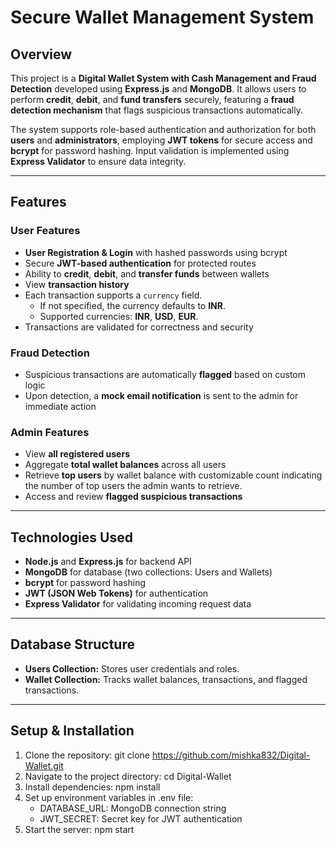 # Secure Wallet Management System

## Overview

This project is a **Digital Wallet System with Cash Management and Fraud Detection** developed using **Express.js** and **MongoDB**. It allows users to perform **credit**, **debit**, and **fund transfers** securely, featuring a **fraud detection mechanism** that flags suspicious transactions automatically.

The system supports role-based authentication and authorization for both **users** and **administrators**, employing **JWT tokens** for secure access and **bcrypt** for password hashing. Input validation is implemented using **Express Validator** to ensure data integrity.

---

## Features

### User Features
- **User Registration & Login** with hashed passwords using bcrypt  
- Secure **JWT-based authentication** for protected routes  
- Ability to **credit**, **debit**, and **transfer funds** between wallets  
- View **transaction history**  
- Each transaction supports a `currency` field.
  - If not specified, the currency defaults to **INR**.
  - Supported currencies: **INR**, **USD**, **EUR**.
- Transactions are validated for correctness and security

### Fraud Detection
- Suspicious transactions are automatically **flagged** based on custom logic  
- Upon detection, a **mock email notification** is sent to the admin for immediate action

### Admin Features
- View **all registered users**  
- Aggregate **total wallet balances** across all users  
- Retrieve **top users** by wallet balance with customizable count indicating the number of top users the admin wants to retrieve.  
- Access and review **flagged suspicious transactions**

---

## Technologies Used
- **Node.js** and **Express.js** for backend API  
- **MongoDB** for database (two collections: Users and Wallets)  
- **bcrypt** for password hashing  
- **JWT (JSON Web Tokens)** for authentication  
- **Express Validator** for validating incoming request data  

---

## Database Structure

- **Users Collection:** Stores user credentials and roles.
- **Wallet Collection:** Tracks wallet balances, transactions, and flagged transactions.

---

## Setup & Installation
1. Clone the repository:
   git clone https://github.com/mishka832/Digital-Wallet.git
2. Navigate to the project directory:
   cd Digital-Wallet
3. Install dependencies:
   npm install
4. Set up environment variables in .env file:
   - DATABASE_URL: MongoDB connection string
   - JWT_SECRET: Secret key for JWT authentication
5. Start the server:
   npm start
